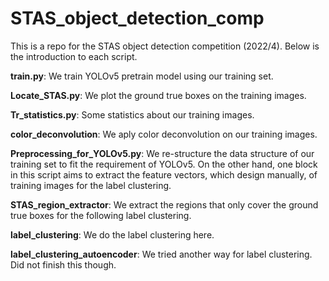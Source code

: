 # STAS_object_detection_comp
This is a repo for the STAS object detection competition (2022/4). Below is the introduction to each script.

**train.py**: We train YOLOv5 pretrain model using our training set. 

**Locate_STAS.py**: We plot the ground true boxes on the training images. 

**Tr_statistics.py**: Some statistics about our training images. 

**color_deconvolution**: We aply color deconvolution on our training images. 

**Preprocessing_for_YOLOv5.py**: We re-structure the data structure of our training set to fit the requirement of YOLOv5. On the other hand, one block in this script aims to extract the feature vectors, which design manually, of training images for the label clustering. 

**STAS_region_extractor**: We extract the regions that only cover the ground true boxes for the following label clustering. 

**label_clustering**: We do the label clustering here. 

**label_clustering_autoencoder**: We tried another way for label clustering. Did not finish this though.
